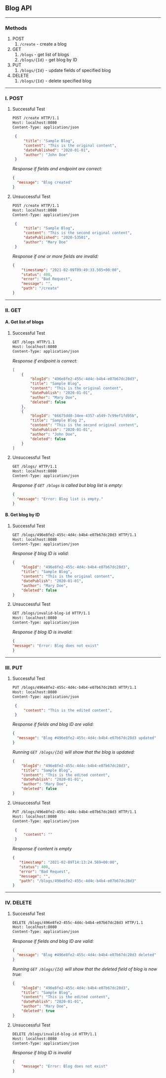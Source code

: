## Blog API
***
### Methods
1. POST
   1. `/create` - create a blog
2. GET
   1. `/blogs` - get list of blogs
   2. `/blogs/{Id}` - get blog by ID
3. PUT
   1. `/blogs/{Id}` - update fields of specified blog
4. DELETE
   1. `/blogs/{Id}` - delete specified blog
***
### I. POST
1. Successful Test
    ```HTML
    POST /create HTTP/1.1
    Host: localhost:8080
    Content-Type: application/json
   ```
   ```json
    {
        "title": "Sample Blog",
        "content": "This is the original content",
        "datePublished": "2020-01-01",
        "author": "John Doe"
    }
    ```
   
   *Response if fields and endpoint are correct:*

    ```json
    {
      "message": "Blog created"
    }
    ```

2. Unsuccessful Test

    ```html
    POST /create HTTP/1.1
    Host: localhost:8080
    Content-Type: application/json
   ```
   ```json
    {
        "title": "Sample Blog",
        "content": "This is the second original content",
        "datePublished": "2020-53501",
        "author": "Mary Doe"
    }
    ```
    *Response if one or more fields are invalid:*
    ```json
    {
        "timestamp": "2021-02-09T09:49:33.505+00:00",
        "status": 400,
        "error": "Bad Request",
        "message": "",
        "path": "/create"
    }
    ```
   
***
### II. GET
####  A. Get list of blogs
1. Successful Test

    ```html
    GET /blogs HTTP/1.1
    Host: localhost:8080
    Content-Type: application/json
    ```

   *Response if endpoint is correct:*

    ```json
    [
        {
            "blogId": "496e8fe2-455c-4d4c-b4b4-e07b67dc28d3",
            "title": "Sample Blog",
            "content": "This is the original content",
            "datePublish": "2020-01-01",
            "author": "Mary Doe",
            "deleted": false
        },
        {
            "blogId": "66675dd0-34ee-4357-a549-7c99ef1fd95b",
            "title": "Sample Blog 2",
            "content": "This is the second original content",
            "datePublish": "2020-01-01",
            "author": "John Doe",
            "deleted": false
        }
    ]
    ```

2. Unsuccessful Test

    ```html
    GET /blogs/ HTTP/1.1
    Host: localhost:8080
    Content-Type: application/json
    ```
   *Response if `GET /blogs` is called but blog list is empty:*
    ```json
    {
      "message": "Error: Blog list is empty."
    }
    ```
   
####  B. Get blog by ID
1. Successful Test

    ```html
    GET /blogs/496e8fe2-455c-4d4c-b4b4-e07b67dc28d3 HTTP/1.1
    Host: localhost:8080
    Content-Type: application/json
    ```

   *Response if blog ID is valid:*

    ```json
    {
        "blogId": "496e8fe2-455c-4d4c-b4b4-e07b67dc28d3",
        "title": "Sample Blog",
        "content": "This is the original content",
        "datePublish": "2020-01-01",
        "author": "Mary Doe",
        "deleted": false
    }
    ```

2. Unsuccessful Test

    ```html
    GET /blogs/invalid-blog-id HTTP/1.1
    Host: localhost:8080
    Content-Type: application/json
    ```
   *Response if blog ID is invalid:*
    ```json
    {
    "message": "Error: Blog does not exist"
    }
    ```
   
***
### III. PUT
1. Successful Test
    ```html
    PUT /blogs/496e8fe2-455c-4d4c-b4b4-e07b67dc28d3 HTTP/1.1
    Host: localhost:8080
    Content-Type: application/json  
   ```
   ```json  
    {
        "content": "This is the edited content",
    }
    ```

   *Response if fields and blog ID are valid:*

    ```json
    {
      "message": "Blog #496e8fe2-455c-4d4c-b4b4-e07b67dc28d3 updated"
    }
    ```

   *Running `GET /blogs/{Id}` will show that the blog is updated:*

    ```json
    {
        "blogId": "496e8fe2-455c-4d4c-b4b4-e07b67dc28d3",
        "title": "Sample Blog",
        "content": "This is the edited content",
        "datePublish": "2020-01-01",
        "author": "Mary Doe",
        "deleted": false
    }
   ```

2. Unsuccessful Test

    ```html
    PUT /blogs/496e8fe2-455c-4d4c-b4b4-e07b67dc28d3 HTTP/1.1
    Host: localhost:8080
    Content-Type: application/json
   ```
   ```json
    {
        "content": ""
    }
    ```
   *Response if content is empty*
    ```json
    {
       "timestamp": "2021-02-09T14:13:24.569+00:00",
       "status": 400,
       "error": "Bad Request",
       "message": "",
       "path": "/blogs/496e8fe2-455c-4d4c-b4b4-e07b67dc28d3"
    }
    ```

***
### IV. DELETE
1. Successful Test
    ```HTML
    DELETE /blogs/496e8fe2-455c-4d4c-b4b4-e07b67dc28d3 HTTP/1.1
    Host: localhost:8080
    Content-Type: application/json
    ```

   *Response if fields and blog ID are valid:*

    ```json
    {
      "message": "Blog #496e8fe2-455c-4d4c-b4b4-e07b67dc28d3 deleted"
    }
    ```
   
    *Running `GET /blogs/{Id}` will show that the deleted field of blog is now true:*
    
    ```json
    {
        "blogId": "496e8fe2-455c-4d4c-b4b4-e07b67dc28d3",
        "title": "Sample Blog",
        "content": "This is the edited content",
        "datePublish": "2020-01-01",
        "author": "Mary Doe",
        "deleted": true
    }
   ```

2. Unsuccessful Test

    ```html
    DELETE /blogs/invalid-blog-id HTTP/1.1
    Host: localhost:8080
    Content-Type: application/json
    ```
   *Response if blog ID is invalid*
    ```json
    {
        "message": "Error: Blog does not exist"
    }
    ```